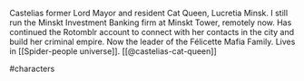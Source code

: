 Castelias former Lord Mayor and resident Cat Queen, Lucretia Minsk. I still run the Minskt Investment Banking firm at Minskt Tower, remotely now. Has continued the Rotomblr account to connect with her contacts in the city and build her criminal empire. Now the leader of the Félicette Mafia Family. Lives in [[Spider-people universe]]. [[@castelias-cat-queen]]

#characters 
